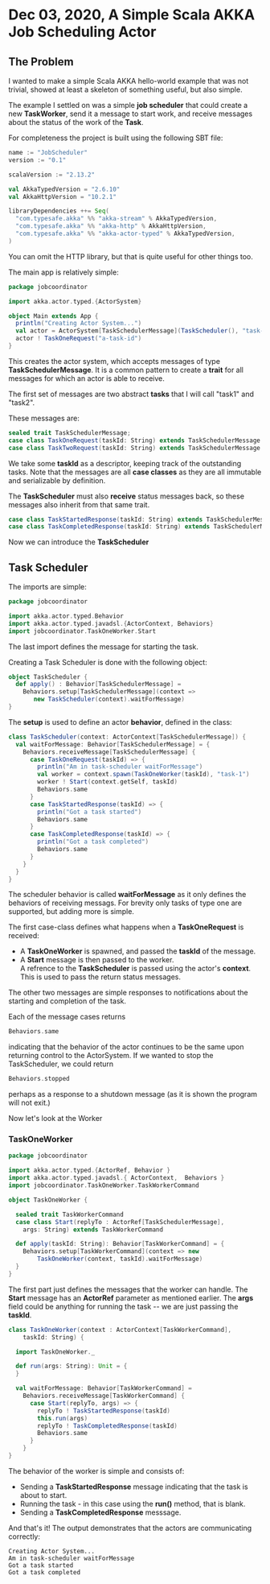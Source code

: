 # Dec 03, 2020,  A Simple Scala AKKA Job Scheduling Actor

## The Problem
I wanted to make a simple Scala AKKA hello-world example that was
not trivial, showed at least a skeleton of something useful, but also simple.

The example I settled on was a simple **job scheduler** that could create a new **TaskWorker**, send it a message to start work, and receive
messages about the status of the work of the **Task**.

For completeness the project is built using the following SBT file:
```scala
name := "JobScheduler"
version := "0.1"

scalaVersion := "2.13.2"

val AkkaTypedVersion = "2.6.10"
val AkkaHttpVersion = "10.2.1"

libraryDependencies ++= Seq(
  "com.typesafe.akka" %% "akka-stream" % AkkaTypedVersion,
  "com.typesafe.akka" %% "akka-http" % AkkaHttpVersion,
  "com.typesafe.akka" %% "akka-actor-typed" % AkkaTypedVersion,
)
```

You can omit the HTTP library, but that is quite useful for other things too.

The main app is relatively simple:
```scala
package jobcoordinator

import akka.actor.typed.{ActorSystem}

object Main extends App {
  println("Creating Actor System...")
  val actor = ActorSystem[TaskSchedulerMessage](TaskScheduler(), "task-scheduler")
  actor ! TaskOneRequest("a-task-id")
}
```

This creates the actor system, which accepts messages of type **TaskSchedulerMessage**.
It is a common pattern to create a **trait** for all messages for which an actor is able to receive.

The first set of messages are two abstract **tasks** that I will call "task1" and "task2".

These messages are:
```scala
sealed trait TaskSchedulerMessage;
case class TaskOneRequest(taskId: String) extends TaskSchedulerMessage
case class TaskTwoRequest(taskId: String) extends TaskSchedulerMessage
```

We take some **taskId** as a descriptor, keeping track of the outstanding tasks.
Note that the messages are all **case classes** as they are all immutable and serializable by definition.

The **TaskScheduler** must also **receive** status messages back, so these messages also inherit from that same trait.

```scala
case class TaskStartedResponse(taskId: String) extends TaskSchedulerMessage
case class TaskCompletedResponse(taskId: String) extends TaskSchedulerMessage
```

Now we can introduce the **TaskScheduler**

## Task Scheduler

The imports are simple:
```scala
package jobcoordinator

import akka.actor.typed.Behavior
import akka.actor.typed.javadsl.{ActorContext, Behaviors}
import jobcoordinator.TaskOneWorker.Start
```
The last import defines the message for starting the task.

Creating a Task Scheduler is done with the following object:
```scala
object TaskScheduler {
  def apply() : Behavior[TaskSchedulerMessage] =
    Behaviors.setup[TaskSchedulerMessage](context =>
       new TaskScheduler(context).waitForMessage)
}
```
The **setup** is used to define an actor **behavior**, defined in the class:
```scala
class TaskScheduler(context: ActorContext[TaskSchedulerMessage]) {
  val waitForMessage: Behavior[TaskSchedulerMessage] = {
    Behaviors.receiveMessage[TaskSchedulerMessage] {
      case TaskOneRequest(taskId) => {
        println("Am in task-scheduler waitForMessage")
        val worker = context.spawn(TaskOneWorker(taskId), "task-1")
        worker ! Start(context.getSelf, taskId)
        Behaviors.same
      }
      case TaskStartedResponse(taskId) => {
        println("Got a task started")
        Behaviors.same
      }
      case TaskCompletedResponse(taskId) => {
        println("Got a task completed")
        Behaviors.same
      }
    }
  }
}
```

The scheduler behavior is called **waitForMessage** as it only defines
the behaviors of receiving messags.
For brevity only tasks of type one are supported, but adding more is simple.

The first case-class defines what happens when a **TaskOneRequest** is received:
* A **TaskOneWorker** is spawned, and passed the **taskId** of the message.
* A **Start** message is then passed to the worker.  
A refrence to the **TaskScheduler** is passed using the actor's **context**.
This is used to pass the return status messages.

The other two messages are simple responses to notifications about the starting and completion of the task.

Each of the message cases returns
```scala
Behaviors.same
```
indicating that the behavior of the actor continues to be the same upon returning control to the ActorSystem.
If we wanted to stop the TaskScheduler, we could return
```scala
Behaviors.stopped
```
perhaps as a response to a shutdown message (as it is shown the program will not exit.)

Now let's look at the Worker

### TaskOneWorker
```scala
package jobcoordinator

import akka.actor.typed.{ActorRef, Behavior }
import akka.actor.typed.javadsl.{ ActorContext,  Behaviors }
import jobcoordinator.TaskOneWorker.TaskWorkerCommand

object TaskOneWorker {

  sealed trait TaskWorkerCommand
  case class Start(replyTo : ActorRef[TaskSchedulerMessage],
    args: String) extends TaskWorkerCommand

  def apply(taskId: String): Behavior[TaskWorkerCommand] = {
    Behaviors.setup[TaskWorkerCommand](context => new
        TaskOneWorker(context, taskId).waitForMessage)
  }
}
```
The first part just defines the messages that the worker can handle.
The **Start** message has an **ActorRef** parameter as mentioned earlier.
The **args** field could be anything for running the task -- we are just passing the **taskId**.

```scala
class TaskOneWorker(context : ActorContext[TaskWorkerCommand],
    taskId: String) {

  import TaskOneWorker._

  def run(args: String): Unit = {
  }

  val waitForMessage: Behavior[TaskWorkerCommand] =
    Behaviors.receiveMessage[TaskWorkerCommand] {
      case Start(replyTo, args) => {
        replyTo ! TaskStartedResponse(taskId)
        this.run(args)
        replyTo ! TaskCompletedResponse(taskId)
        Behaviors.same
      }
    }
}
```
The behavior of the worker is simple and consists of:
* Sending a **TaskStartedResponse** message indicating that the task is about to start.
* Running the task - in this case using the **run()** method, that is blank.
* Sending a **TaskCompletedResponse** messsage.

And that's it!
The output demonstrates that the actors are communicating correctly:
```
Creating Actor System...
Am in task-scheduler waitForMessage
Got a task started
Got a task completed
```
